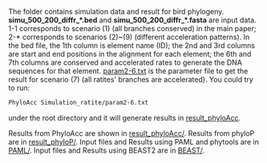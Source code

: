 The folder contains simulation data and result for bird phylogeny. **simu_500_200_diffr_\*.bed** and **simu_500_200_diffr_\*.fasta** are input data. 1-1 corresponds to scenario (1) (all branches conserved) in the main paper; 2-* corresponds to scenarios (2)~(9) (different acceleration patterns). In the bed file, the 1th column is element name (ID); the 2nd and 3rd columns are start and end positions in the alignment for each element; the 6th and 7th columns are conserved and accelerated rates to generate the DNA sequences for that element. [param2-6.txt](https://github.com/xyz111131/PhyloAcc/tree/master/Simulation_ratite/param2-6.txt) is the parameter file to get the result for scenario (7) (all ratites' branches are accelerated). You could try to run: 
```bash
PhyloAcc Simulation_ratite/param2-6.txt
```
under the root directory and it will generate results in [result_phyloAcc](https://github.com/xyz111131/PhyloAcc/tree/master/Simulation_ratite/result_phyloAcc). 

Results from PhyloAcc are shown in [result_phyloAcc/](https://github.com/xyz111131/PhyloAcc/tree/master/Simulation_ratite/result_phyloAcc). Results from phyloP are in  [result_phyloP/](https://github.com/xyz111131/PhyloAcc/tree/master/Simulation_ratite/result_phyloP). Input files and Results using PAML and phytools are in [PAML/](https://github.com/xyz111131/PhyloAcc/tree/master/Simulation_ratite/PAML). Input files and Results using BEAST2 are in [BEAST/](https://github.com/xyz111131/PhyloAcc/tree/master/Simulation_ratite/BEAST).

